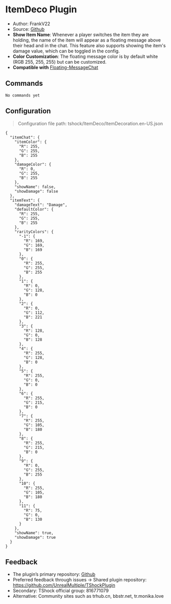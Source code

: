 # ItemDeco Plugin

- Author: FrankV22
- Source: [Github](https://github.com/itsFrankV22/ItemsDeco-Plugin)
- **Show Item Name**: Whenever a player switches the item they are holding, the name of the item will appear as a floating message above their head and in the chat. This feature also supports showing the item's damage value, which can be toggled in the config.
- **Color Customization**: The floating message color is by default white (RGB 255, 255, 255) but can be customized.
- **Compatible with** [Floating-MessageChat](https://github.com/itsFrankV22/FloatingText-Chat)


## Commands
```
No commands yet
```

## Configuration
> Configuration file path: tshock/ItemDeco/ItemDecoration.en-US.json
```json5
{
  "itemChat": {
    "itemColor": {
      "R": 255,
      "G": 255,
      "B": 255
    },
    "damageColor": {
      "R": 0,
      "G": 255,
      "B": 255
    },
    "showName": false,
    "showDamage": false
  },
  "itemText": {
    "damageText": "Damage",
    "defaultColor": {
      "R": 255,
      "G": 255,
      "B": 255
    },
    "rarityColors": {
      "-1": {
        "R": 169,
        "G": 169,
        "B": 169
      },
      "0": {
        "R": 255,
        "G": 255,
        "B": 255
      },
      "1": {
        "R": 0,
        "G": 128,
        "B": 0
      },
      "2": {
        "R": 0,
        "G": 112,
        "B": 221
      },
      "3": {
        "R": 128,
        "G": 0,
        "B": 128
      },
      "4": {
        "R": 255,
        "G": 128,
        "B": 0
      },
      "5": {
        "R": 255,
        "G": 0,
        "B": 0
      },
      "6": {
        "R": 255,
        "G": 215,
        "B": 0
      },
      "7": {
        "R": 255,
        "G": 105,
        "B": 180
      },
      "8": {
        "R": 255,
        "G": 215,
        "B": 0
      },
      "9": {
        "R": 0,
        "G": 255,
        "B": 255
      },
      "10": {
        "R": 255,
        "G": 105,
        "B": 180
      },
      "11": {
        "R": 75,
        "G": 0,
        "B": 130
      }
    },
    "showName": true,
    "showDamage": true
  }
}
```

## Feedback
- The plugin’s primary repository: [Github](https://github.com/itsFrankV22/ItemsDeco-Plugin)
- Preferred feedback through issues -> Shared plugin repository: https://github.com/UnrealMultiple/TShockPlugin
- Secondary: TShock official group: 816771079
- Alternative: Community sites such as trhub.cn, bbstr.net, tr.monika.love
